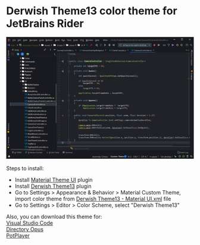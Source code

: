 # Derwish Theme13 color theme for JetBrains Rider

![screen](https://raw.githubusercontent.com/derwish-pro/JetBrains-DerwishTheme13/master/screen.png)
  
  
Steps to install:
- Install [Material Theme UI](https://plugins.jetbrains.com/plugin/8006-material-theme-ui) plugin
- Install [Derwish Theme13](https://github.com/derwish-pro/jetbrains-theme13/raw/master/Derwish%20Theme13.jar) plugin
- Go to Settings > Appearance & Behavior > Material Custom Theme, import color theme from [Derwish Theme13 - Material UI.xml](https://raw.githubusercontent.com/derwish-pro/jetbrains-theme13/master/Derwish%20Theme13%20-%20Material%20UI.xml) file
- Go to Settings > Editor > Color Scheme, select "Derwish Theme13"
  
  
Also, you can download this theme for:  
[Visual Studio Code](https://marketplace.visualstudio.com/items?itemName=derwish.derwish-theme13)  
[Directory Opus](https://resource.dopus.com/t/derwish-theme13)  
[PotPlayer](https://potplayer.daum.net/forum/viewtopic.php?f=11&t=20924)  
